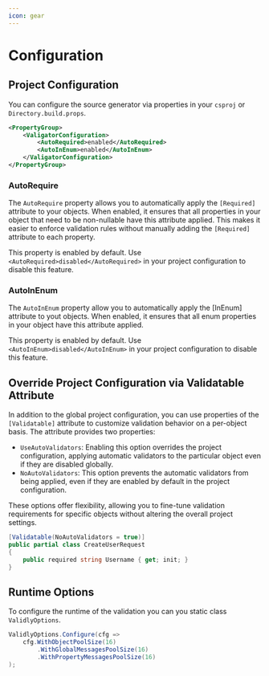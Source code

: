 ```yaml
---
icon: gear
---
```


# Configuration

## Project Configuration

You can configure the source generator via properties in your `csproj` or `Directory.build.props`.

```xml
<PropertyGroup>
    <ValigatorConfiguration>
        <AutoRequired>enabled</AutoRequired>
        <AutoInEnum>enabled</AutoInEnum>
    </ValigatorConfiguration>
</PropertyGroup>
```

### AutoRequire

The `AutoRequire` property allows you to automatically apply the `[Required]` attribute to your objects. When enabled, it ensures that all properties in your object that need to be non-nullable have this attribute applied. This makes it easier to enforce validation rules without manually adding the `[Required]` attribute to each property.&#x20;

This property is enabled by default. Use `<AutoRequired>disabled</AutoRequired>` in your project configuration to disable this feature.

### AutoInEnum

The `AutoInEnum` property allow you to automatically apply the \[InEnum] attribute to yout objects. When enabled, it ensures that all enum properties in your object have this attribute applied.&#x20;

This property is enabled by default. Use `<AutoInEnum>disabled</AutoInEnum>` in your project configuration to disable this feature.

## Override Project Configuration via Validatable Attribute

In addition to the global project configuration, you can use properties of the `[Validatable]` attribute to customize validation behavior on a per-object basis. The attribute provides two properties:

* `UseAutoValidators`: Enabling this option overrides the project configuration, applying automatic validators to the particular object even if they are disabled globally.
* `NoAutoValidators`: This option prevents the automatic validators from being applied, even if they are enabled by default in the project configuration.

These options offer flexibility, allowing you to fine-tune validation requirements for specific objects without altering the overall project settings.

```csharp
[Validatable(NoAutoValidators = true)]
public partial class CreateUserRequest
{
    public required string Username { get; init; }
}
```

## Runtime Options

To configure the runtime of the validation you can you static class `ValidlyOptions`.

```csharp
ValidlyOptions.Configure(cfg =>
    cfg.WithObjectPoolSize(16)
        .WithGlobalMessagesPoolSize(16)
        .WithPropertyMessagesPoolSize(16)
);
```




